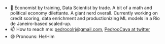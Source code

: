 - 🔭 Economist by training, Data Scientist by trade. A bit of a math and political economy dilettante. A giant nerd overall. Currently working on credit scoring, data enrichment and productionizing ML models in a Rio de Janeiro-based scaled-up.
- 📫 How to reach me: pedrocolrj@gmail.com, [PedrooCava at twitter](twitter.com/PedrooCava)
- 😄 Pronouns: He/Him
